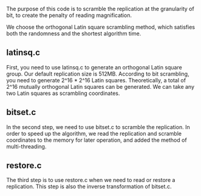 The purpose of this code is to scramble the replication at the granularity of bit, to create the penalty of reading magnification.

We choose the orthogonal Latin square scrambling method, which satisfies both the randomness and the shortest algorithm time.

## latinsq.c
First, you need to use latinsq.c to generate an orthogonal Latin square group. Our default replication size is 512MB. According to bit scrambling, you need to generate 2^16 * 2^16 Latin squares. Theoretically, a total of 2^16 mutually orthogonal Latin squares can be generated. We can take any two Latin squares as scrambling coordinates.

## bitset.c
In the second step, we need to use bitset.c to scramble the replication. In order to speed up the algorithm, we read the replication and scramble coordinates to the memory for later operation, and added the method of multi-threading.

## restore.c
The third step is to use restore.c when we need to read or restore a replication. This step is also the inverse transformation of bitset.c.